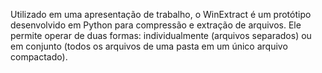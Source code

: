 Utilizado em uma apresentação de trabalho, o WinExtract é um protótipo desenvolvido em Python para compressão e extração de arquivos. Ele permite operar de duas formas: individualmente (arquivos separados) ou em conjunto (todos os arquivos de uma pasta em um único arquivo compactado).
